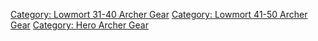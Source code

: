 [Category: Lowmort 31-40 Archer
Gear](Category:_Lowmort_31-40_Archer_Gear "wikilink") [Category: Lowmort
41-50 Archer Gear](Category:_Lowmort_41-50_Archer_Gear "wikilink")
[Category: Hero Archer Gear](Category:_Hero_Archer_Gear "wikilink")
